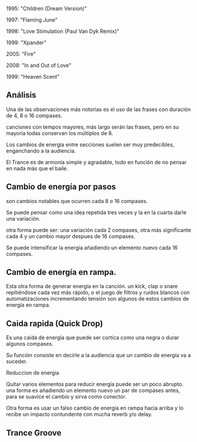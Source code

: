 1995: "Children (Dream Version)"

1997: "Flaming June"

1998: "Love Stimulation (Paul Van Dyk Remix)"

1999: "Xpander"

2005: "Fire"

2008: "In and Out of Love"

1999: "Heaven Scent"

## Análisis

Una de las observaciones más notorias  es el uso de las frases con duración de  4, 8 o 16 compases.

canciones con tempos mayores, más largo serán las frases, pero en su mayoría todas conservan los múltiplos de 8.

Los cambios de energía entre secciones suelen ser muy predecibles, enganchando a la audiencia.

El Trance es de armonía simple y agradable, todo en función de no pensar en nada más que el baile.

## Cambio de energía por pasos

son cambios notables que ocurren cada 8 o 16 compases.

Se puede pensar como una idea repetida tres veces y la en la cuarta darle una variación.

otra forma puede ser: una variación cada 2 compases, otra más significante cada 4 y un cambio mayor despues de 16 compases.

Se puede intensificar la energía añadiendo un elemento nuevo cada 16 compases.

## Cambio de energía en rampa.

Esta otra forma de generar energía en la canción. un kick, clap  o snare repitiéndose cada vez más rápido, o el juego de filtros y ruidos blancos con automatizaciones incrementando tensión son algunos de estos cambios de energía en rampa.

## Caida rapida (Quick Drop)

Es una caída de energía que puede ser cortica como una negra o durar algunos compases.

Su función consiste en decirle a la audiencia que un cambio de energía va a suceder.

Reduccion de energia

Quitar varios elementos para reducir energía puede ser un poco abrupto. una forma es añadiendo un elemento nuevo un par de compases antes, para se suavice el cambio y sirva como conector.

Otra forma es usar un falso cambio de energía en rampa hacia arriba y lo recibe un impacto contundente con mucha reverb y/o delay.


## Trance Groove







